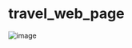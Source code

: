 # travel_web_page

![image](https://github.com/darkk03/travel_web_page/assets/89299212/1bd22ed2-2fd7-4322-8633-14729de20c24)
